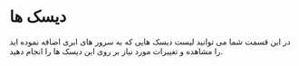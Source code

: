 # دیسک ها

در این قسمت شما می توانید لیست دیسک هایی که به سرور های ابری اضافه نموده اید را مشاهده و تغییرات مورد نیاز بر روی این دیسک ها را انجام دهید.

